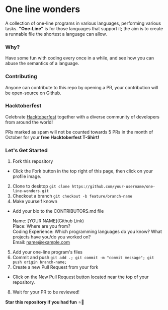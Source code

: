 # One line wonders
A collection of one-line programs in various languages, performing various tasks.
**"One-Line"** is for those languages that support it; the aim is to create a runnable file the shortest a language can allow.

### Why?
Have some fun with coding every once in a while, and see how you can abuse the semantics of a language.

### Contributing
Anyone can contribute to this repo by opening a PR, your contribution will be open-source on Github.

### Hacktoberfest
Celebrate [Hacktoberfest](https://hacktoberfest.digitalocean.com/) together with a diverse community of developers from around the world!

PRs marked as spam will not be counted towards 5 PRs in the month of October for your **free Hacktoberfest T-Shirt!**

### Let's Get Started
1. Fork this repository
  - Click the Fork button in the top right of this page, then click on your profile image.
2. Clone to desktop `git clone https://github.com/your-username/one-line-wonders.git`
3. Checkout a branch `git checkout -b feature/branch-name`
4. Make yourself known
  - Add your bio to the CONTRIBUTORS.md file

    Name: [YOUR NAME](Github Link)</br>
    Place: Where are you from?</br>
    Coding Experience: Which programming languages do you know? What projects have you/do you worked on?</br>
    Email: name@example.com</br>

5. Add your one-line program's files
6. Commit and push `git add .; git commit -m "commit message"; git push origin branch-name;`
7. Create a new Pull Request from your fork
  - Click on the New Pull Request button located near the top of your repository.
8. Wait for your PR to be reviewed!

**Star this repository if you had fun** :star::tada:
